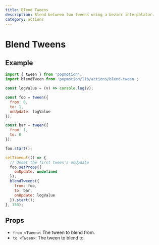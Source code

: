 ```yaml
---
title: Blend Tweens
description: Blend between two tweens using a bezier interpolator.
category: actions
---
```


# Blend Tweens

## Example

```javascript
import { tween } from 'popmotion';
import blendTween from 'popmotion/lib/actions/blend-tween';

const logValue = (v) => console.log(v);

const foo = tween({
  from: 0,
  to: 1,
  onUpdate: logValue
});

const bar = tween({
  from: 1,
  to: 0
});

foo.start();

setTimeout(() => {
  // Unset the first tween's onUpdate
  foo.setProps({
    onUpdate: undefined
  });
  blendTweens({
    from: foo,
    to: bar,
    onUpdate: logValue
  }).start();
}, 150);
```

## Props

- `from <Tween>`: The tween to blend from.
- `to <Tween>`: The tween to blend to.

